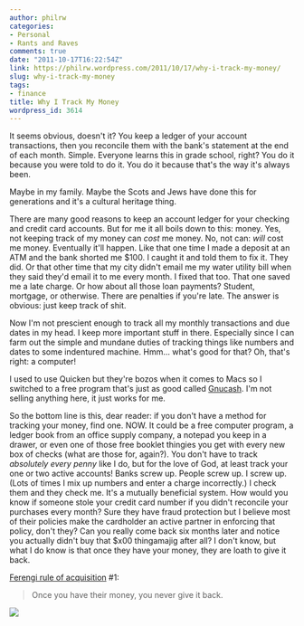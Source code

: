 ```yaml
---
author: philrw
categories:
- Personal
- Rants and Raves
comments: true
date: "2011-10-17T16:22:54Z"
link: https://philrw.wordpress.com/2011/10/17/why-i-track-my-money/
slug: why-i-track-my-money
tags:
- finance
title: Why I Track My Money
wordpress_id: 3614
---
```


It seems obvious, doesn't it? You keep a ledger of your account transactions, then you reconcile them with the bank's statement at the end of each month. Simple. Everyone learns this in grade school, right? You do it because you were told to do it. You do it because that's the way it's always been.<!--more-->

Maybe in my family. Maybe the Scots and Jews have done this for generations and it's a cultural heritage thing.

There are many good reasons to keep an account ledger for your checking and credit card accounts. But for me it all boils down to this: money. Yes, not keeping track of my money can _cost_ me money. No, not can: _will_ cost me money. Eventually it'll happen. Like that one time I made a deposit at an ATM and the bank shorted me $100. I caught it and told them to fix it. They did. Or that other time that my city didn't email me my water utility bill when they said they'd email it to me every month. I fixed that too. That one saved me a late charge. Or how about all those loan payments? Student, mortgage, or otherwise. There are penalties if you're late. The answer is obvious: just keep track of shit.

Now I'm not prescient enough to track all my monthly transactions and due dates in my head. I keep more important stuff in there. Especially since I can farm out the simple and mundane duties of tracking things like numbers and dates to some indentured machine. Hmm... what's good for that? Oh, that's right: a computer!

I used to use Quicken but they're bozos when it comes to Macs so I switched to a free program that's just as good called [Gnucash](http://www.gnucash.org/). I'm not selling anything here, it just works for me.

So the bottom line is this, dear reader: if you don't have a method for tracking your money, find one. NOW. It could be a free computer program, a ledger book from an office supply company, a notepad you keep in a drawer, or even one of those free booklet thingies you get with every new box of checks (what are those for, again?). You don't have to track _absolutely every penny_ like I do, but for the love of God, at least track your one or two active accounts! Banks screw up. People screw up. I screw up. (Lots of times I mix up numbers and enter a charge incorrectly.) I check them and they check me. It's a mutually beneficial system. How would you know if someone stole your credit card number if you didn't reconcile your purchases every month? Sure they have fraud protection but I believe most of their policies make the cardholder an active partner in enforcing that policy, don't they? Can you really come back six months later and notice you actually didn't buy that $x00 thingamajig after all? I don't know, but what I do know is that once they have your money, they are loath to give it back.

[Ferengi rule of acquisition](http://yazakpro.com/interesting/ferengirulesofacquisition/index.html) #1:

> Once you have their money, you never give it back.


[![](/images/6a0120a85dcdae970b0120a86e1125970b.jpg)](http://www.amazon.com/dp/0671529366/?tag=codihorr-20)
